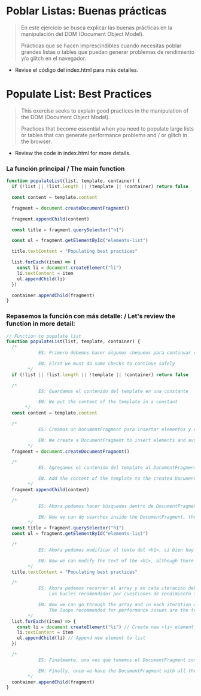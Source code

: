 # Poblar Listas: Buenas prácticas

<blockquote>
      <p>
        En este ejercicio se busca explicar las buenas prácticas en la
        manipulación del DOM (Document Object Model).
      </p>
      <p>
        Prácticas que se hacen imprescindibles cuando necesitas poblar grandes
        listas o tables que puedan generar problemas de rendimiento y/o glitch
        en el navegador.
      </p>
</blockquote>

- Revise el código del index.html para más detalles.

# Populate List: Best Practices

<blockquote>
      <p>
        This exercise seeks to explain good practices in the manipulation of the
        DOM (Document Object Model).
      </p>
      <p>
        Practices that become essential when you need to populate large lists or
        tables that can generate performance problems and / or glitch in the
        browser.
      </p>
</blockquote>

- Review the code in index.html for more details.

### La función principal / The main function

```javascript
function populateList(list, template, container) {
  if (!list || !list.length || !template || !container) return false

  const content = template.content

  fragment = document.createDocumentFragment()

  fragment.appendChild(content)

  const title = fragment.querySelector("h1")

  const ul = fragment.getElementById("elements-list")

  title.textContent = "Populating best practices"

  list.forEach((item) => {
    const li = document.createElement("li")
    li.textContent = item
    ul.appendChild(li)
  })

  container.appendChild(fragment)
}
```

### Repasemos la función con más detalle: / Let's review the function in more detail:

```javascript
// Function to populate list
function populateList(list, template, container) {
  /*
            ES: Primero debemos hacer algunos chequeos para continuar con seguridad

            EN: First we must do some checks to continue safely
        */
  if (!list || !list.length || !template || !container) return false

  /*
            ES: Guardamos el contenido del template en una constante

            EN: We put the content of the template in a constant
       */
  const content = template.content

  /*
            ES: Creamos un DocumentFragment para insertar elementos y evitar la manipulación de DOM que puede afectar el rendimiento.

            EN: We create a DocumentFragment to insert elements and avoid DOM manipulation that can be affects performance.
        */
  fragment = document.createDocumentFragment()

  /*
            ES: Agregamos el contenido del template al DocumentFragment creado.

            EN: Add the content of the template to the created DocumentFragment.
        */
  fragment.appendChild(content)

  /*
            ES: Ahora podemos hacer búsquedas dentro de DocumentFragment, entonces guardamos en dos constantes el título y la lista desordenada que usaremos más tarde.

            EN: Now we can do searches inside the DocumentFragment, then we save the title and the unordered list in two const that we will use later.
        */
  const title = fragment.querySelector("h1")
  const ul = fragment.getElementById("elements-list")

  /*
            ES: Ahora podemos modificar el texto del <h1>, si bien hay varias formas de hacerlo, por cuestiones de performance, es recomendable hacerlo modificando la propiedad textContent.

            EN: Now we can modify the text of the <h1>, although there are several ways to do it, for performance reasons, it is recommended to do so by modifying the textContent property.
        */
  title.textContent = "Populating best practices"

  /*
            ES: Ahora podemos recorrer el array y en cada iteración debemos crear un elemento y modificar sus propiedades como lo sugieren las buenas practicas. 
                Los bucles recomendados por cuestiones de rendimiento son el for tradicional o en su defecto el forEach.

            EN: Now we can go through the array and in each iteration we must create an element and modify its properties as suggested by good practices.
                The loops recommended for performance issues are the traditional for or, failing that, the forEach.
        */
  list.forEach((item) => {
    const li = document.createElement("li") // Create new <li> element
    li.textContent = item
    ul.appendChild(li) // Append new element to list
  })

  /*
            ES: Finalmente, una vez que tenemos el DocumentFragment con todas las modificaciones necesarias podemos insertar su contenido dentro del contenedor.

            EN: Finally, once we have the DocumentFragment with all the necessary modifications, we can insert its content into the container.
        */
  container.appendChild(fragment)
}
```
